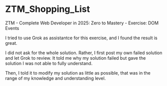 # ZTM_Shopping_List
ZTM - Complete Web Developer in 2025: Zero to Mastery - Exercise: DOM Events

I tried to use Grok as assistantce for this exercise, and I found the result is great.

I did not ask for the whole solution. Rather, I first post my own failed solution and let Grok to review. It told me why my solution failed but gave the solution I was not able to fully understand.

Then, I told it to modify my solution as little as possible, that was in the range of my knowledge and understanding level.

